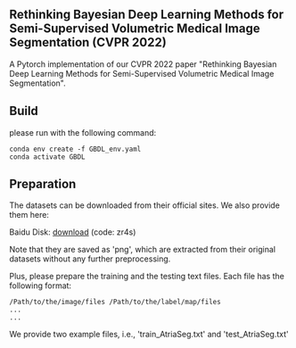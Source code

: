 ## Rethinking Bayesian Deep Learning Methods for Semi-Supervised Volumetric Medical Image Segmentation (CVPR 2022)

A Pytorch implementation of our CVPR 2022 paper "Rethinking Bayesian Deep Learning Methods for Semi-Supervised Volumetric Medical Image Segmentation".



Build
-----

please run with the following command:

```
conda env create -f GBDL_env.yaml
conda activate GBDL
```


Preparation
-----
The datasets can be downloaded from their official sites. We also provide them here:

Baidu Disk: <a href="https://pan.baidu.com/s/16tpuXNGwm5ssJagP_yHAtw">download</a>  (code: zr4s)   

Note that they are saved as 'png', which are extracted from their original datasets without any further preprocessing. 

Plus, please prepare the training and the testing text files. Each file has the following format:

```
/Path/to/the/image/files /Path/to/the/label/map/files
...
...
```
We provide two example files, i.e., 'train_AtriaSeg.txt' and 'test_AtriaSeg.txt'
